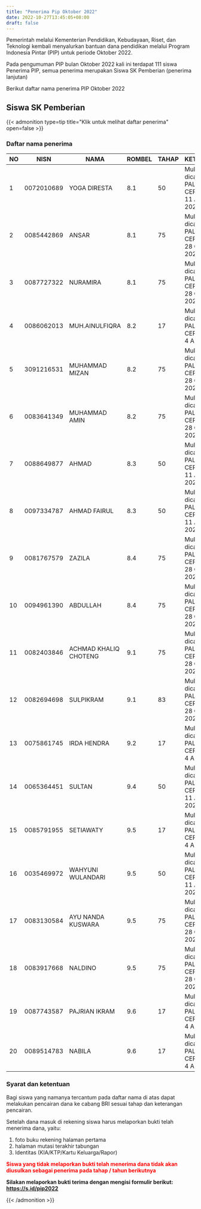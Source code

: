 ```yaml
---
title: "Penerima Pip Oktober 2022"
date: 2022-10-27T13:45:05+08:00
draft: false
---
```


Pemerintah melalui Kementerian Pendidikan, Kebudayaan, Riset, dan Teknologi kembali menyalurkan bantuan dana pendidikan melalui Program Indonesia Pintar (PIP) untuk periode Oktober 2022.

Pada pengumuman PIP bulan Oktober 2022 kali ini terdapat 111 siswa Penerima PIP, semua penerima merupakan Siswa SK Pemberian (penerima lanjutan)

Berikut daftar nama penerima PIP Oktober 2022

## Siswa SK Pemberian

{{< admonition type=tip title="Klik untuk melihat daftar penerima" open=false >}}

  ### Daftar nama penerima

| NO | NISN       | NAMA                  | ROMBEL | TAHAP | KETERANGAN                                                |
| -- | ---------- | --------------------- | ------ | ----- | --------------------------------------------------------- |
| 1  | 0072010689 | YOGA DIRESTA          | 8.1    | 50    | Mulai bisa dicairkan PALING CEPAT tanggal 11 Agustus 2022 |
| 2  | 0085442869 | ANSAR                 | 8.1    | 75    | Mulai bisa dicairkan PALING CEPAT tanggal 28 Oktober 2022 |
| 3  | 0087727322 | NURAMIRA              | 8.1    | 75    | Mulai bisa dicairkan PALING CEPAT tanggal 28 Oktober 2022 |
| 4  | 0086062013 | MUH.AINULFIQRA        | 8.2    | 17    | Mulai bisa dicairkan PALING CEPAT tanggal 4 April 2022    |
| 5  | 3091216531 | MUHAMMAD MIZAN        | 8.2    | 75    | Mulai bisa dicairkan PALING CEPAT tanggal 28 Oktober 2022 |
| 6  | 0083641349 | MUHAMMAD AMIN         | 8.2    | 75    | Mulai bisa dicairkan PALING CEPAT tanggal 28 Oktober 2022 |
| 7  | 0088649877 | AHMAD                 | 8.3    | 50    | Mulai bisa dicairkan PALING CEPAT tanggal 11 Agustus 2022 |
| 8  | 0097334787 | AHMAD FAIRUL          | 8.3    | 50    | Mulai bisa dicairkan PALING CEPAT tanggal 11 Agustus 2022 |
| 9  | 0081767579 | ZAZILA                | 8.4    | 75    | Mulai bisa dicairkan PALING CEPAT tanggal 28 Oktober 2022 |
| 10 | 0094961390 | ABDULLAH              | 8.4    | 75    | Mulai bisa dicairkan PALING CEPAT tanggal 28 Oktober 2022 |
| 11 | 0082403846 | ACHMAD KHALIQ CHOTENG | 9.1    | 75    | Mulai bisa dicairkan PALING CEPAT tanggal 28 Oktober 2022 |
| 12 | 0082694698 | SULPIKRAM             | 9.1    | 83    | Mulai bisa dicairkan PALING CEPAT tanggal 28 Oktober 2022 |
| 13 | 0075861745 | IRDA HENDRA           | 9.2    | 17    | Mulai bisa dicairkan PALING CEPAT tanggal 4 April 2022    |
| 14 | 0065364451 | SULTAN                | 9.4    | 50    | Mulai bisa dicairkan PALING CEPAT tanggal 11 Agustus 2022 |
| 15 | 0085791955 | SETIAWATY             | 9.5    | 17    | Mulai bisa dicairkan PALING CEPAT tanggal 4 April 2022    |
| 16 | 0035469972 | WAHYUNI WULANDARI     | 9.5    | 50    | Mulai bisa dicairkan PALING CEPAT tanggal 11 Agustus 2022 |
| 17 | 0083130584 | AYU NANDA KUSWARA     | 9.5    | 75    | Mulai bisa dicairkan PALING CEPAT tanggal 28 Oktober 2022 |
| 18 | 0083917668 | NALDINO               | 9.5    | 75    | Mulai bisa dicairkan PALING CEPAT tanggal 28 Oktober 2022 |
| 19 | 0087743587 | PAJRIAN IKRAM         | 9.6    | 17    | Mulai bisa dicairkan PALING CEPAT tanggal 4 April 2022    |
| 20 | 0089514783 | NABILA                | 9.6    | 17    | Mulai bisa dicairkan PALING CEPAT tanggal 4 April 2022    |

### Syarat dan ketentuan
  Bagi siswa yang namanya tercantum pada daftar nama di atas dapat melakukan pencairan dana ke cabang BRI sesuai tahap dan keterangan pencairan.
  
  Setelah dana masuk di rekening siswa harus melaporkan bukti telah menerima dana, yaitu:
  1) foto buku rekening halaman pertama 
  2) halaman mutasi terakhir tabungan 
  3) Identitas (KIA/KTP/Kartu Keluarga/Rapor)
  
  <span style="color:#ff0000"> **Siswa yang tidak melaporkan bukti telah menerima dana tidak akan diusulkan sebagai penerima pada tahap / tahun berikutnya** </span>
  
  **Silakan melaporkan bukti terima dengan mengisi formulir berikut: https://s.id/pip2022**

{{< /admonition >}}